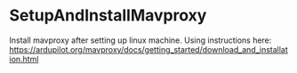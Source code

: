 # SetupAndInstallMavproxy
Install mavproxy after setting up linux machine.
Using instructions here:
https://ardupilot.org/mavproxy/docs/getting_started/download_and_installation.html

